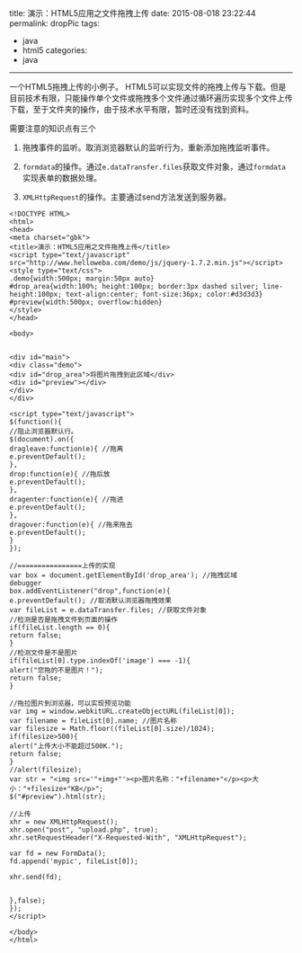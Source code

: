 ﻿title: 演示：HTML5应用之文件拖拽上传
date: 2015-08-018 23:22:44
permalink: dropPic
tags:
- java
- html5
categories:
- java

---
一个HTML5拖拽上传的小例子。
HTML5可以实现文件的拖拽上传与下载。但是目前技术有限，只能操作单个文件或拖拽多个文件通过循环遍历实现多个文件上传下载，至于文件夹的操作，由于技术水平有限，暂时还没有找到资料。

需要注意的知识点有三个
1. 拖拽事件的监听。取消浏览器默认的监听行为，重新添加拖拽监听事件。

2. `formdata`的操作。通过`e.dataTransfer.files`获取文件对象，通过`formdata`实现表单的数据处理。

3. `XMLHttpRequest`的操作。主要通过send方法发送到服务器。


```
<!DOCTYPE HTML>
<html>
<head>
<meta charset="gbk">
<title>演示：HTML5应用之文件拖拽上传</title>
<script type="text/javascript" src="http://www.helloweba.com/demo/js/jquery-1.7.2.min.js"></script>
<style type="text/css">
.demo{width:500px; margin:50px auto}
#drop_area{width:100%; height:100px; border:3px dashed silver; line-height:100px; text-align:center; font-size:36px; color:#d3d3d3}
#preview{width:500px; overflow:hidden}
</style>
</head>

<body>


<div id="main">
<div class="demo">
<div id="drop_area">将图片拖拽到此区域</div>
<div id="preview"></div>
</div>
</div>

<script type="text/javascript">
$(function(){
//阻止浏览器默认行。
$(document).on({
dragleave:function(e){ //拖离
e.preventDefault();
},
drop:function(e){ //拖后放
e.preventDefault();
},
dragenter:function(e){ //拖进
e.preventDefault();
},
dragover:function(e){ //拖来拖去
e.preventDefault();
}
});

//================上传的实现
var box = document.getElementById('drop_area'); //拖拽区域
debugger
box.addEventListener("drop",function(e){
e.preventDefault(); //取消默认浏览器拖拽效果
var fileList = e.dataTransfer.files; //获取文件对象
//检测是否是拖拽文件到页面的操作
if(fileList.length == 0){
return false;
}
//检测文件是不是图片
if(fileList[0].type.indexOf('image') === -1){
alert("您拖的不是图片！");
return false;
}

//拖拉图片到浏览器，可以实现预览功能
var img = window.webkitURL.createObjectURL(fileList[0]);
var filename = fileList[0].name; //图片名称
var filesize = Math.floor((fileList[0].size)/1024); 
if(filesize>500){
alert("上传大小不能超过500K.");
return false;
}
//alert(filesize);
var str = "<img src='"+img+"'><p>图片名称："+filename+"</p><p>大小："+filesize+"KB</p>";
$("#preview").html(str);

//上传
xhr = new XMLHttpRequest();
xhr.open("post", "upload.php", true);
xhr.setRequestHeader("X-Requested-With", "XMLHttpRequest");

var fd = new FormData();
fd.append('mypic', fileList[0]);

xhr.send(fd);


},false);
});
</script>

</body>
</html>
```